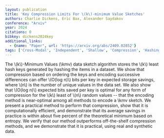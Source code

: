```yaml
---
layout: publication
title: 'Key Compression Limits For \(k\)-minimum Value Sketches'
authors: Charlie Dickens, Eric Bax, Alexander Saydakov
conference: "Arxiv"
year: 2024
citations: 0
bibkey: dickens2024key
additional_links:
  - {name: "Paper", url: 'https://arxiv.org/abs/2409.02852'}
tags: ['Cross-Modal', 'Independent', 'Shallow', 'Compression', 'Hashing']
---
```

The \\(k\\)-Minimum Values (\kmv) data sketch algorithm stores the \\(k\\) least hash
keys generated by hashing the items in a dataset. We show that compression
based on ordering the keys and encoding successive differences can offer
\\(O(log n)\\) bits per key in expected storage savings, where \\(n\\) is the number
of unique values in the data set. We also show that \\(O(log n)\\) expected bits
saved per key is optimal for any form of compression for the \\(k\\) least of \\(n\\)
random values -- that the encoding method is near-optimal among all methods to
encode a \kmv sketch. We present a practical method to perform that
compression, show that it is computationally efficient, and demonstrate that
its average savings in practice is within about five percent of the theoretical
minimum based on entropy. We verify that our method outperforms off-the-shelf
compression methods, and we demonstrate that it is practical, using real and
synthetic data.
